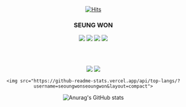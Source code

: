 <div align=center>

[![Hits](https://hits.seeyoufarm.com/api/count/incr/badge.svg?url=https%3A%2F%2Fgithub.com%2Fseoungwonseoungwon&count_bg=%2379C83D&title_bg=%23555555&icon=&icon_color=%23E7E7E7&title=hits&edge_flat=false)](https://hits.seeyoufarm.com)

</div>
<h3 align="center">SEUNG WON</h3>

<div>
<p align="center"><img src="https://img.shields.io/badge/html5-E34F26?style=flat-square&logo=html5&logoColor=white">
<img src="https://img.shields.io/badge/css-1572B6?style=flat-square&logo=css3&logoColor=white">
<img src="https://img.shields.io/badge/JavaScript-F7DF1E?style=flat-square&logo=JavaScript&logoColor=white">
<img src="https://img.shields.io/badge/bootstrap-7952B3?style=flat-square&logo=bootstrap&logoColor=white"></p>
</div>
<br>
<br>
<div>
<p align="center"><img src="https://img.shields.io/badge/Python-3776AB?style=flat-square&logo=Python&logoColor=white">
<img src="https://img.shields.io/badge/django-092E20?style=flat-square&logo=django&logoColor=white"></p>
</div>



<div align=center>
  
 	<img src="https://github-readme-stats.vercel.app/api/top-langs/?username=seoungwonseoungwon&layout=compact">

![Anurag's GitHub stats](https://github-readme-stats.vercel.app/api?username=seoungwonseoungwon&show_icons=true&theme=radical)
</div>

